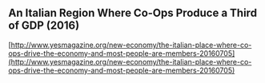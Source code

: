 ## An Italian Region Where Co-Ops Produce a Third of GDP (2016)
  
  [http://www.yesmagazine.org/new-economy/the-italian-place-where-co-ops-drive-the-economy-and-most-people-are-members-20160705](http://www.yesmagazine.org/new-economy/the-italian-place-where-co-ops-drive-the-economy-and-most-people-are-members-20160705)
